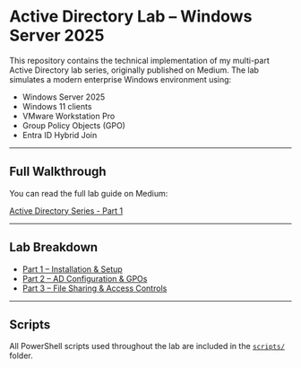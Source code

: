 # Active Directory Lab – Windows Server 2025

This repository contains the technical implementation of my multi-part Active Directory lab series, originally published on Medium. The lab simulates a modern enterprise Windows environment using:

- Windows Server 2025
- Windows 11 clients
- VMware Workstation Pro
- Group Policy Objects (GPO)
- Entra ID Hybrid Join

---

## Full Walkthrough

You can read the full lab guide on Medium:

 [Active Directory Series - Part 1](https://medium.com/@botgonbayar)

---

## Lab Breakdown

- [Part 1 – Installation & Setup](Part1_Setup.md)
- [Part 2 – AD Configuration & GPOs](Part2_Configuration.md)
- [Part 3 – File Sharing & Access Controls](Part3_FileSharing.md)

---

## Scripts

All PowerShell scripts used throughout the lab are included in the [`scripts/`](scripts/) folder.
